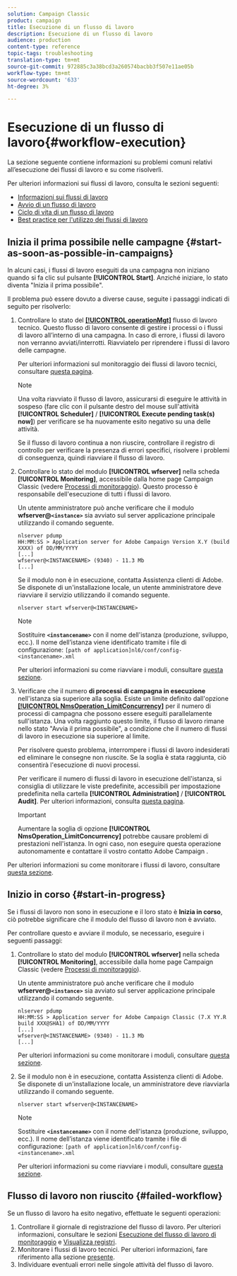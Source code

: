 ```yaml
---
solution: Campaign Classic
product: campaign
title: Esecuzione di un flusso di lavoro
description: Esecuzione di un flusso di lavoro
audience: production
content-type: reference
topic-tags: troubleshooting
translation-type: tm+mt
source-git-commit: 972885c3a38bcd3a260574bacbb3f507e11ae05b
workflow-type: tm+mt
source-wordcount: '633'
ht-degree: 3%

---
```



# Esecuzione di un flusso di lavoro{#workflow-execution}

La sezione seguente contiene informazioni su problemi comuni relativi all’esecuzione dei flussi di lavoro e su come risolverli.

Per ulteriori informazioni sui flussi di lavoro, consulta le sezioni seguenti:

* [Informazioni sui flussi di lavoro](../../workflow/using/about-workflows.md)
* [Avvio di un flusso di lavoro](../../workflow/using/starting-a-workflow.md)
* [Ciclo di vita di un flusso di lavoro](../../workflow/using/workflow-life-cycle.md)
* [Best practice per l&#39;utilizzo dei flussi di lavoro](../../workflow/using/workflow-best-practices.md)

## Inizia il prima possibile nelle campagne {#start-as-soon-as-possible-in-campaigns}

In alcuni casi, i flussi di lavoro eseguiti da una campagna non iniziano quando si fa clic sul pulsante **[!UICONTROL Start]**. Anziché iniziare, lo stato diventa &quot;Inizia il prima possibile&quot;.

Il problema può essere dovuto a diverse cause, seguite i passaggi indicati di seguito per risolverlo:

1. Controllare lo stato del [**[!UICONTROL operationMgt]**](../../workflow/using/campaign.md) flusso di lavoro tecnico. Questo flusso di lavoro consente di gestire i processi o i flussi di lavoro all’interno di una campagna. In caso di errore, i flussi di lavoro non verranno avviati/interrotti. Riavviatelo per riprendere i flussi di lavoro delle campagne.

   Per ulteriori informazioni sul monitoraggio dei flussi di lavoro tecnici, consultare [questa pagina](../../workflow/using/monitoring-technical-workflows.md).

   >[!NOTE]
   >
   >Una volta riavviato il flusso di lavoro, assicurarsi di eseguire le attività in sospeso (fare clic con il pulsante destro del mouse sull&#39;attività **[!UICONTROL Scheduler]** / **[!UICONTROL Execute pending task(s) now]**) per verificare se ha nuovamente esito negativo su una delle attività.

   Se il flusso di lavoro continua a non riuscire, controllare il registro di controllo per verificare la presenza di errori specifici, risolvere i problemi di conseguenza, quindi riavviare il flusso di lavoro.

1. Controllare lo stato del modulo **[!UICONTROL wfserver]** nella scheda **[!UICONTROL Monitoring]**, accessibile dalla home page Campaign Classic (vedere [Processi di monitoraggio](../../production/using/monitoring-processes.md)). Questo processo è responsabile dell&#39;esecuzione di tutti i flussi di lavoro.

   Un utente amministratore può anche verificare che il modulo **wfserver@`<instance>`** sia avviato sul server applicazione principale utilizzando il comando seguente.

   ```
   nlserver pdump
   HH:MM:SS > Application server for Adobe Campaign Version X.Y (build XXXX) of DD/MM/YYYY
   [...]
   wfserver@<INSTANCENAME> (9340) - 11.3 Mb
   [...]
   ```

   Se il modulo non è in esecuzione, contatta  Assistenza clienti di Adobe. Se disponete di un&#39;installazione locale, un utente amministratore deve riavviare il servizio utilizzando il comando seguente.

   ```
   nlserver start wfserver@<INSTANCENAME>
   ```

   >[!NOTE]
   >
   >Sostituire **`<instancename>`** con il nome dell&#39;istanza (produzione, sviluppo, ecc.). Il nome dell’istanza viene identificato tramite i file di configurazione:
   >`[path of application]nl6/conf/config-<instancename>.xml`

   Per ulteriori informazioni su come riavviare i moduli, consultare [questa sezione](../../production/using/usual-commands.md#module-launch-commands).

1. Verificare che il numero **di processi di campagna in esecuzione** nell&#39;istanza sia superiore alla soglia. Esiste un limite definito dall&#39;opzione [**[!UICONTROL NmsOperation_LimitConcurrency]**](../../installation/using/configuring-campaign-options.md#campaign-e-workflow-management) per il numero di processi di campagna che possono essere eseguiti parallelamente sull&#39;istanza. Una volta raggiunto questo limite, il flusso di lavoro rimane nello stato &quot;Avvia il prima possibile&quot;, a condizione che il numero di flussi di lavoro in esecuzione sia superiore al limite.

   Per risolvere questo problema, interrompere i flussi di lavoro indesiderati ed eliminare le consegne non riuscite. Se la soglia è stata raggiunta, ciò consentirà l&#39;esecuzione di nuovi processi.

   Per verificare il numero di flussi di lavoro in esecuzione dell&#39;istanza, si consiglia di utilizzare le viste predefinite, accessibili per impostazione predefinita nella cartella **[!UICONTROL Administration]** / **[!UICONTROL Audit]**. Per ulteriori informazioni, consulta [questa pagina](../../workflow/using/monitoring-workflow-execution.md#filtering-workflows-status).

   >[!IMPORTANT]
   >
   >Aumentare la soglia di opzione **[!UICONTROL NmsOperation_LimitConcurrency]** potrebbe causare problemi di prestazioni nell&#39;istanza. In ogni caso, non eseguire questa operazione autonomamente e contattare il vostro contatto Adobe Campaign .

Per ulteriori informazioni su come monitorare i flussi di lavoro, consultare [questa sezione](../../workflow/using/monitoring-workflow-execution.md).

## Inizio in corso {#start-in-progress}

Se i flussi di lavoro non sono in esecuzione e il loro stato è **Inizia in corso**, ciò potrebbe significare che il modulo del flusso di lavoro non è avviato.

Per controllare questo e avviare il modulo, se necessario, eseguire i seguenti passaggi:

1. Controllare lo stato del modulo **[!UICONTROL wfserver]** nella scheda **[!UICONTROL Monitoring]**, accessibile dalla home page Campaign Classic (vedere [Processi di monitoraggio](../../production/using/monitoring-processes.md)).

   Un utente amministratore può anche verificare che il modulo **wfserver@`<instance>`** sia avviato sul server applicazione principale utilizzando il comando seguente.

   ```
   nlserver pdump
   HH:MM:SS > Application server for Adobe Campaign Classic (7.X YY.R build XXX@SHA1) of DD/MM/YYYY
   [...]
   wfserver@<INSTANCENAME> (9340) - 11.3 Mb
   [...]
   ```

   Per ulteriori informazioni su come monitorare i moduli, consultare [questa sezione](../../production/using/usual-commands.md#monitoring-commands-).

1. Se il modulo non è in esecuzione, contatta  Assistenza clienti di Adobe. Se disponete di un&#39;installazione locale, un amministratore deve riavviarla utilizzando il comando seguente.

   ```
   nlserver start wfserver@<INSTANCENAME>
   ```

   >[!NOTE]
   >
   >Sostituire **`<instancename>`** con il nome dell&#39;istanza (produzione, sviluppo, ecc.). Il nome dell’istanza viene identificato tramite i file di configurazione:
   >`[path of application]nl6/conf/config-<instancename>.xml`

   Per ulteriori informazioni su come riavviare i moduli, consultare [questa sezione](../../production/using/usual-commands.md#module-launch-commands).

## Flusso di lavoro non riuscito {#failed-workflow}

Se un flusso di lavoro ha esito negativo, effettuate le seguenti operazioni:

1. Controllare il giornale di registrazione del flusso di lavoro. Per ulteriori informazioni, consultare le sezioni [Esecuzione del flusso di lavoro di monitoraggio](../../workflow/using/monitoring-workflow-execution.md) e [Visualizza registri](../../workflow/using/monitoring-workflow-execution.md#displaying-logs).
1. Monitorare i flussi di lavoro tecnici. Per ulteriori informazioni, fare riferimento alla sezione [presente](../../workflow/using/monitoring-technical-workflows.md).
1. Individuare eventuali errori nelle singole attività del flusso di lavoro.
